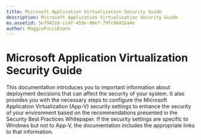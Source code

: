 ```yaml
---
title: Microsoft Application Virtualization Security Guide
description: Microsoft Application Virtualization Security Guide
ms.assetid: 5e794316-cc4f-459e-90ef-79fc9841ba4e
author: MaggiePucciEvans
---
```


# Microsoft Application Virtualization Security Guide


This documentation introduces you to important information about deployment decisions that can affect the security of your system. It also provides you with the necessary steps to configure the Microsoft Application Virtualization (App-V) security settings to enhance the security of your environment based on the recommendations presented in the Security Best Practices Whitepaper. If the security settings are specific to Windows but not to App-V, the documentation includes the appropriate links to that information.

 

 





